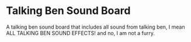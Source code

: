 # Talking Ben Sound Board
 A talking ben sound board that includes all sound from talking ben, I mean ALL TALKING BEN SOUND EFFECTS! and no, I am not a furry. 
